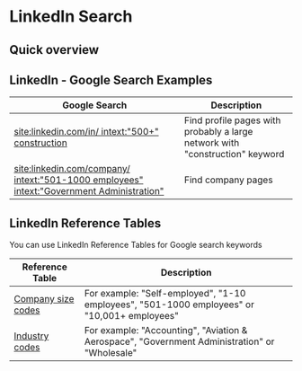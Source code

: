 # LinkedIn Search


## Quick overview


## LinkedIn - Google Search Examples

Google Search | Description 
--------------|------------
[site:linkedin.com/in/ intext:"500+" construction](https://www.google.com/search?q=site%3Alinkedin.com%2Fin%2F+intext%3A%22500%2B%22+construction)| Find profile pages with probably a large network with "construction" keyword
[site:linkedin.com/company/ intext:"501-1000 employees" intext:"Government Administration"](https://www.google.nl/search?q=site%3Alinkedin.com%2Fcompany%2F+intext%3A"501-1000+employees"+intext%3A"Government+Administration") | Find company pages


## LinkedIn Reference Tables

You can use LinkedIn Reference Tables for Google search keywords

Reference Table | Description 
----------------|--------------
[Company size codes](https://developer.linkedin.com/docs/reference/company-size-codes) | For example: "Self-employed", "1-10 employees", "501-1000 employees" or "10,001+ employees"
[Industry codes](https://developer.linkedin.com/docs/reference/industry-codes) | For example: "Accounting", "Aviation & Aerospace", "Government Administration" or "Wholesale"
